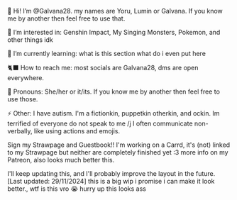 🎪 Hi! I’m @Galvana28. my names are Yoru, Lumin or Galvana. If you know me by another then feel free to use that.

🍡 I’m interested in: Genshin Impact, My Singing Monsters, Pokemon, and other things idk

🌺 I’m currently learning: what is this section what do i even put here

🐈‍⬛ How to reach me: most socials are Galvana28, dms are open everywhere.

💜 Pronouns: She/her or it/its. If you know me by another then feel free to use those.

⚡ Other: I have autism. I'm a fictionkin, puppetkin otherkin, and ockin. Im terrified of everyone do not speak to me /j I often communicate non-verbally, like using actions and emojis.

Sign my Strawpage and Guestbook!! I'm working on a Carrd, it's (not) linked to my Strawpage but neither are completely finished yet :3 more info on my Patreon, also looks much better this.

I'll keep updating this, and I'll probably improve the layout in the future. [Last updated: 29/11/2024]
this is a big wip i promise i can make it look better., wtf is this vro 😭 hurry up this looks ass
